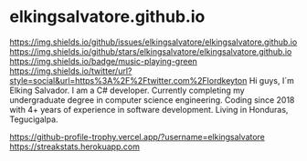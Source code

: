 # elkingsalvatore.github.io
https://img.shields.io/github/issues/elkingsalvatore/elkingsalvatore.github.io
https://img.shields.io/github/stars/elkingsalvatore/elkingsalvatore.github.io
https://img.shields.io/badge/music-playing-green
https://img.shields.io/twitter/url?style=social&url=https%3A%2F%2Ftwitter.com%2Flordkeyton
Hi guys, I´m Elking Salvador. I am a C# developer.
Currently completing my undergraduate degree in computer science engineering.
Coding since 2018 with 4+ years of experience in software development.
Living in Honduras, Tegucigalpa.



https://github-profile-trophy.vercel.app/?username=elkingsalvatore
https://streakstats.herokuapp.com
